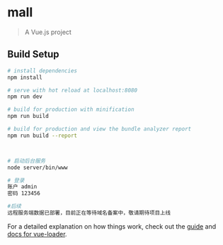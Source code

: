 # mall

> A Vue.js project

## Build Setup

``` bash
# install dependencies
npm install

# serve with hot reload at localhost:8080
npm run dev

# build for production with minification
npm run build

# build for production and view the bundle analyzer report
npm run build --report



# 启动后台服务
node server/bin/www

# 登录
账户 admin
密码 123456

#后续
远程服务端数据已部署，目前正在等待域名备案中，敬请期待项目上线
```

For a detailed explanation on how things work, check out the [guide](http://vuejs-templates.github.io/webpack/) and [docs for vue-loader](http://vuejs.github.io/vue-loader).
